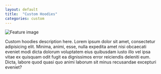 ```yaml
---
layout: default
title:  "Custom Hoodies"
categories: custom
---
```


![Feature image](http://placehold.it/800x500)

Custom hoodies description here. Lorem ipsum dolor sit amet, consectetur adipisicing elit. Minima, animi, esse, nulla expedita amet nisi obcaecati eveniet modi dicta dolorum voluptatem eius quibusdam iusto illo vel ipsa vitae ex quisquam odit fugit ea dignissimos error reiciendis deleniti eum. Dicta, labore quod quasi quo animi laborum sit minus recusandae excepturi eveniet?